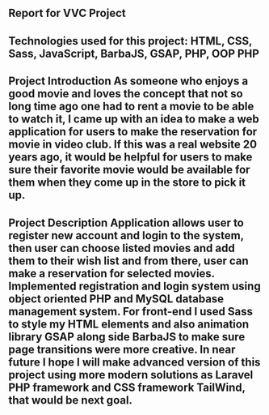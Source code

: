 Report for VVC Project
-
Technologies used for this project: HTML, CSS, Sass, JavaScript, BarbaJS, GSAP, PHP, OOP PHP
--
Project Introduction
As someone who enjoys a good movie and loves the concept that not so long time ago one had to rent a movie to be able to watch it,
I came up with an idea to make a web application for users to make the reservation for movie in video club. If this was a real website 20 years ago,
it would be helpful for users to make sure their favorite movie would be available for them when they come up in the store to pick it up.
---
Project Description
Application allows user to register new account and login to the system, then user can choose listed movies and add them to their wish list and 
from there, user can make a reservation for selected movies.
Implemented registration and login system using object oriented PHP and MySQL database management system. For front-end I used Sass to style my 
HTML elements and also animation library GSAP along side BarbaJS to make sure page transitions were more creative.
In near future I hope I will make advanced version of this project using more modern solutions as Laravel PHP framework and CSS framework TailWind, that would be next goal.
----
